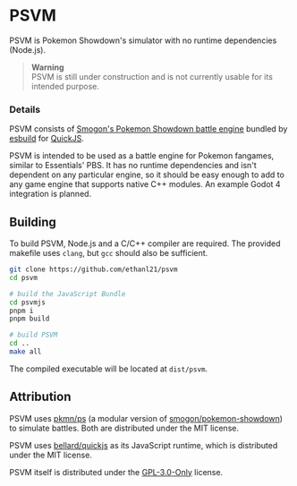 # PSVM

PSVM is Pokemon Showdown's simulator with no runtime dependencies (Node.js).

> **Warning**  
PSVM is still under construction and is not currently usable for its intended purpose.

### Details
PSVM consists of [Smogon's Pokemon Showdown battle engine](https://github.com/smogon/pokemon-showdown) bundled by [esbuild](https://esbuild.github.io) for [QuickJS](https://github.com/bellard/quickjs).

PSVM is intended to be used as a battle engine for Pokemon fangames, similar to Essentials' PBS. It has no runtime dependencies and isn't dependent on any particular engine, so it should be easy enough to add to any game engine that supports native C++ modules. An example Godot 4 integration is planned.

## Building
To build PSVM, Node.js and a C/C++ compiler are required. The provided makefile uses ``clang``, but ``gcc`` should also be sufficient.

```bash
git clone https://github.com/ethanl21/psvm
cd psvm

# build the JavaScript Bundle
cd psvmjs
pnpm i
pnpm build

# build PSVM
cd ..
make all
```
The compiled executable will be located at ``dist/psvm``.

## Attribution
PSVM uses [pkmn/ps](https://github.com/pkmn/ps) (a modular version of [smogon/pokemon-showdown](https://github.com/smogon/pokemon-showdown)) to simulate battles. Both are distributed under the MIT license.

PSVM uses [bellard/quickjs](https://github.com/bellard/quickjs) as its JavaScript runtime, which is distributed under the MIT license.

PSVM itself is distributed under the [GPL-3.0-Only](https://choosealicense.com/licenses/gpl-3.0/) license.
